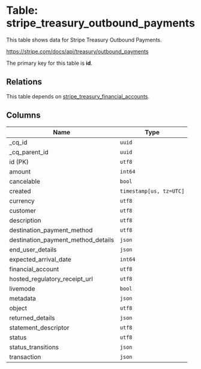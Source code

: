 # Table: stripe_treasury_outbound_payments

This table shows data for Stripe Treasury Outbound Payments.

https://stripe.com/docs/api/treasury/outbound_payments

The primary key for this table is **id**.

## Relations

This table depends on [stripe_treasury_financial_accounts](stripe_treasury_financial_accounts).

## Columns

| Name          | Type          |
| ------------- | ------------- |
|_cq_id|`uuid`|
|_cq_parent_id|`uuid`|
|id (PK)|`utf8`|
|amount|`int64`|
|cancelable|`bool`|
|created|`timestamp[us, tz=UTC]`|
|currency|`utf8`|
|customer|`utf8`|
|description|`utf8`|
|destination_payment_method|`utf8`|
|destination_payment_method_details|`json`|
|end_user_details|`json`|
|expected_arrival_date|`int64`|
|financial_account|`utf8`|
|hosted_regulatory_receipt_url|`utf8`|
|livemode|`bool`|
|metadata|`json`|
|object|`utf8`|
|returned_details|`json`|
|statement_descriptor|`utf8`|
|status|`utf8`|
|status_transitions|`json`|
|transaction|`json`|